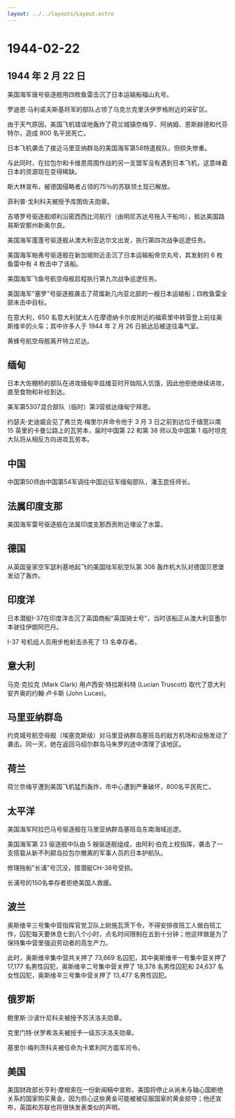 ```yaml
---
layout: ../../layouts/Layout.astro
---
```


# 1944-02-22

## 1944 年 2 月 22 日

美国海军唐号驱逐舰用四枚鱼雷击沉了日本运输船福山丸号。

罗迪恩·马利诺夫斯基将军的部队占领了乌克兰克里沃伊罗格附近的采矿区。

由于天气原因，美国飞机错误地轰炸了荷兰城镇奈梅亨、阿纳姆、恩斯赫德和代芬特尔，造成
800 名平民死亡。

日本飞机袭击了接近马里亚纳群岛的美国海军第58特遣舰队，但损失惨重。

与此同时，在拉包尔和卡维恩周围作战的另一支盟军没有遇到日本飞机，这意味着日本的资源现在变得稀缺。

斯大林宣布，被德国侵略者占领的75％的苏联领土现已解放。

菲利普·戈利科夫被授予库图佐夫勋章。

吉塔罗号驱逐舰顺利沿密西西比河航行（由明尼苏达号拖入干船坞），抵达美国路易斯安那州新奥尔良。

美国海军蓬蓬号驱逐舰从澳大利亚达尔文出发，执行第四次战争巡逻任务。

美国海军帕弗号驱逐舰在新加坡附近击沉了日本运输船帝京丸号，其发射的 6
枚鱼雷中有 4 枚击中了该船。

美国海军飞鱼号航空母舰启程执行第九次战争巡逻任务。

美国海军"塞罗"号驱逐舰袭击了荷属新几内亚北部的一艘日本运输船；四枚鱼雷全部未击中目标。

在意大利，650
名意大利犹太人在摩德纳卡尔皮附近的福索里中转营登上前往奥斯维辛的火车；其中许多人于
1944 年 2 月 26 日抵达后被送往毒气室。

黄蜂号航空母舰离开特立尼达。

## 缅甸

日本大佐棚桥的部队在进攻缅甸辛兹维亚时开始陷入饥饿，因此他拒绝继续进攻，直至食物和补给到达。

美军第5307混合部队（临时）第3营抵达缅甸宁拜恩。

约瑟夫·史迪威会见了弗兰克·梅里尔并命令他于 3 月 3 日之前到达位于缅宽以南
15 英里的卡曼公路上的瓦劳本，届时中国第 22 和第 38 师以及中国第 1
临时坦克大队将从相反方向进攻瓦劳本。

## 中国

中国第50师由中国第54军调往中国远征军缅甸部队，潘玉昆任师长。

## 法属印度支那

美国海军雷号驱逐舰在法属印度支那西贡附近埋设了水雷。

## 德国

从英国皇家空军瑟利基地起飞的美国陆军航空队第 306
轰炸机大队对德国贝恩堡发动了轰炸。

## 印度洋

日本潜艇I-37在印度洋击沉了英国商船"英国骑士号"，当时该船正从澳大利亚墨尔本驶往伊朗阿巴丹。

I-37 号机组人员用步枪射击杀死了 13 名幸存者。

## 意大利

马克·克拉克 (Mark Clark) 用卢西安·特拉斯科特 (Lucian Truscott)
取代了意大利安齐奥的约翰·卢卡斯 (John Lucas)。

## 马里亚纳群岛

约克城号航空母舰（埃塞克斯级）对马里亚纳群岛塞班岛的敌方机场和设施发动了袭击。同一天，她在返回马绍尔群岛马朱罗的途中清理了该地区。

## 荷兰

荷兰奈梅亨遭到美国飞机猛烈轰炸，市中心遭到严重破坏，800名平民死亡。

## 太平洋

美国海军阿拉巴马号驱逐舰在马里亚纳群岛塞班岛东南海域巡逻。

美国海军第 23 驱逐舰中队由 5
艘驱逐舰组成，由阿利·伯克上校指挥，袭击了一支搭载从新不列颠岛拉包尔撤离的军事人员的日本护航队。

修理拖船"长浦"号沉没，猎潜艇CH-38号受损。

长浦号的150名幸存者拒绝美国人救援。

## 波兰

奥斯维辛三号集中营指挥官党卫队上尉施瓦茨下令，不得安排夜班工人做白班工作，囚犯每天要休息七到八个小时，点名时间限制在五到十分钟；他这样做是为了保持集中营里强迫劳动者的高生产力。

此时，奥斯维辛集中营共关押了 73,669 名囚犯，其中奥斯维辛一号集中营关押了
17,177 名男性囚犯，奥斯维辛二号集中营关押了 18,378 名男性囚犯和 24,637
名女性囚犯，奥斯维辛三号集中营关押了 13,477 名男性囚犯。

## 俄罗斯

鲍里斯·沙波什尼科夫被授予苏沃洛夫勋章。

克里门特·伏罗希洛夫被授予一级苏沃洛夫勋章。

基里尔·梅列茨科夫被任命为卡累利阿方面军司令。

## 美国

美国财政部长亨利·摩根索在一份新闻稿中宣称，美国将停止从尚未与轴心国断绝关系的国家购买黄金，因为担心这些黄金可能被被征服国家的黄金掠夺；他还宣布，英国和苏联也将很快发表类似的声明。